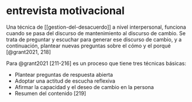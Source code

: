 # entrevista motivacional
Una técnica de [[gestion-del-desacuerdo]] a nivel interpersonal, funciona cuando se pasa del discurso de mantenimiento al discurso de cambio. Se trata de preguntar y escuchar para generar ese discurso de cambio, y a continuación, plantear nuevas preguntas sobre el cómo y el porqué [@grant2021, 218]

Para @grant2021 [211-216] es un proceso que tiene tres técnicas básicas:

- Plantear preguntas de respuesta abierta
- Adoptar una actitud de escucha reflexiva
- Afirmar la capacidad y el deseo de cambio en la persona
- Resumen del contenido [219]

